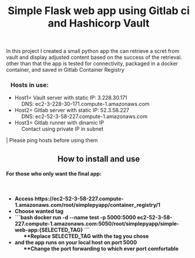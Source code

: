 <h1 align="center"> Simple Flask web app using Gitlab ci and Hashicorp Vault </h1>
<br/>
<p> 
  In this project I created a small python app the can retrieve a scret from vault and display adjusted content based on the success of the retrieval.
  <br/>
  other than that the app is tested for connectivity, packaged in a docker container, and saved in Gitlab Container Registry 
</p>

<h3>&ensp; Hosts in use:</h3>
<ul>
 <li>Host1= Vault server with static IP: 3.228.30.171
  <br/> &emsp; DNS: ec2-3-228-30-171.compute-1.amazonaws.com 
 </li>
 <li>Host2= Gitlab server with static IP: 52.3.58.227
   <br/> &emsp; DNS: ec2-52-3-58-227.compute-1.amazonaws.com
 </li>
 <li>Host3= Gitlab runner with dinamic IP
   <br/> &emsp; Contact using private IP in subnet      
 </li>
</ul>
| Please ping hosts before using them

<h2 align="center"> How to install and use </h2>

<h4>For those who only want the final app:<h4>
<br/>
<ul>
    <li>Access https://ec2-52-3-58-227.compute-1.amazonaws.com/root/simplepyapp/container_registry/1</li>
    <li>Choose wanted tag</li>
    <li>```bash
        docker run -d --name test -p 5000:5000 ec2-52-3-58-227.compute-1.amazonaws.com:5050/root/simplepyapp/simple-web-app:{SELECTED_TAG}
        ```
            <ol>
                **Replace SELECTED_TAG with the tag you chose
            </ol> 
    </li>
    <li>and the app runs on your local host on port 5000
        <ol>**Change the port forwarding to which ever port comfortable</ol>
    </li>
</ul>
